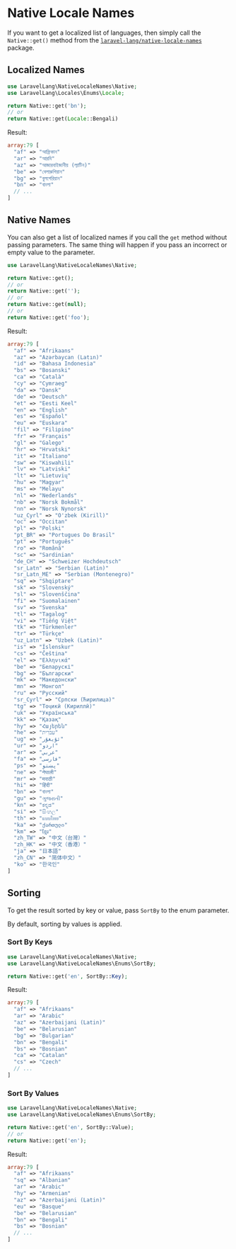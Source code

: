 # Native Locale Names

If you want to get a localized list of languages, then simply call the `Native::get()` method from
the [`laravel-lang/native-locale-names`](../../installation/index.md) package.

## Localized Names

```php
use LaravelLang\NativeLocaleNames\Native;
use LaravelLang\Locales\Enums\Locale;

return Native::get('bn');
// or
return Native::get(Locale::Bengali)
```

Result:

```php
array:79 [
  "af" => "আফ্রিকান"
  "ar" => "আরবি"
  "az" => "আজারবাইজানীয় (ল্যাটিন)"
  "be" => "বেলারুশিয়ান"
  "bg" => "বুলগেরিয়ান"
  "bn" => "বাংলা"
  // ...
]
```

## Native Names

You can also get a list of localized names if you call the `get` method without passing parameters.
The same thing will happen if you pass an incorrect or empty value to the parameter.

```php
use LaravelLang\NativeLocaleNames\Native;

return Native::get();
// or
return Native::get('');
// or
return Native::get(null);
// or
return Native::get('foo');
```

Result:

```php
array:79 [
  "af" => "Afrikaans"
  "az" => "Azərbaycan (Latın)"
  "id" => "Bahasa Indonesia"
  "bs" => "Bosanski"
  "ca" => "Català"
  "cy" => "Cymraeg"
  "da" => "Dansk"
  "de" => "Deutsch"
  "et" => "Eesti Keel"
  "en" => "English"
  "es" => "Español"
  "eu" => "Euskara"
  "fil" => "Filipino"
  "fr" => "Français"
  "gl" => "Galego"
  "hr" => "Hrvatski"
  "it" => "Italiano"
  "sw" => "Kiswahili"
  "lv" => "Latviski"
  "lt" => "Lietuvių"
  "hu" => "Magyar"
  "ms" => "Melayu"
  "nl" => "Nederlands"
  "nb" => "Norsk Bokmål"
  "nn" => "Norsk Nynorsk"
  "uz_Cyrl" => "O'zbek (Kirill)"
  "oc" => "Occitan"
  "pl" => "Polski"
  "pt_BR" => "Portugues Do Brasil"
  "pt" => "Português"
  "ro" => "Română"
  "sc" => "Sardinian"
  "de_CH" => "Schweizer Hochdeutsch"
  "sr_Latn" => "Serbian (Latin)"
  "sr_Latn_ME" => "Serbian (Montenegro)"
  "sq" => "Shqiptare"
  "sk" => "Slovenský"
  "sl" => "Slovenščina"
  "fi" => "Suomalainen"
  "sv" => "Svenska"
  "tl" => "Tagalog"
  "vi" => "Tiếng Việt"
  "tk" => "Türkmenler"
  "tr" => "Türkçe"
  "uz_Latn" => "Uzbek (Latin)"
  "is" => "Íslenskur"
  "cs" => "Čeština"
  "el" => "Ελληνικά"
  "be" => "Беларускі"
  "bg" => "Български"
  "mk" => "Македонски"
  "mn" => "Монгол"
  "ru" => "Русский"
  "sr_Cyrl" => "Српски (Ћирилица)"
  "tg" => "Тоҷикӣ (Кириллӣ)"
  "uk" => "Українська"
  "kk" => "Қазақ"
  "hy" => "Հայերեն"
  "he" => "עִברִית"
  "ug" => "ئۇيغۇر"
  "ur" => "اردو"
  "ar" => "عربي"
  "fa" => "فارسی"
  "ps" => "پښتو"
  "ne" => "नेपाली"
  "mr" => "मराठी"
  "hi" => "हिंदी"
  "bn" => "বাংলা"
  "gu" => "ગુજરાતી"
  "kn" => "ಕನ್ನಡ"
  "si" => "සිංහල"
  "th" => "แบบไทย"
  "ka" => "ქართული"
  "km" => "ខ្មែរ"
  "zh_TW" => "中文（台灣）"
  "zh_HK" => "中文（香港）"
  "ja" => "日本語"
  "zh_CN" => "简体中文）"
  "ko" => "한국인"
]
```

## Sorting

To get the result sorted by key or value, pass `SortBy` to the enum parameter.

By default, sorting by values is applied.

### Sort By Keys

```php
use LaravelLang\NativeLocaleNames\Native;
use LaravelLang\NativeLocaleNames\Enums\SortBy;

return Native::get('en', SortBy::Key);
```
Result:
```php
array:79 [
  "af" => "Afrikaans"
  "ar" => "Arabic"
  "az" => "Azerbaijani (Latin)"
  "be" => "Belarusian"
  "bg" => "Bulgarian"
  "bn" => "Bengali"
  "bs" => "Bosnian"
  "ca" => "Catalan"
  "cs" => "Czech"
  // ...
]
```

### Sort By Values

```php
use LaravelLang\NativeLocaleNames\Native;
use LaravelLang\NativeLocaleNames\Enums\SortBy;

return Native::get('en', SortBy::Value);
// or
return Native::get('en');
```
Result:
```php
array:79 [
  "af" => "Afrikaans"
  "sq" => "Albanian"
  "ar" => "Arabic"
  "hy" => "Armenian"
  "az" => "Azerbaijani (Latin)"
  "eu" => "Basque"
  "be" => "Belarusian"
  "bn" => "Bengali"
  "bs" => "Bosnian"
  // ...
]
```
